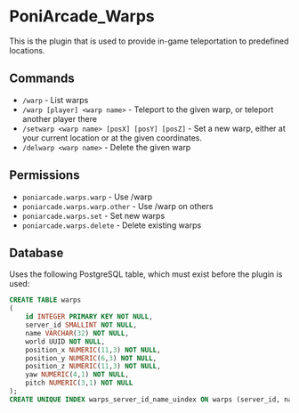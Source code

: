 PoniArcade_Warps
================

This is the plugin that is used to provide in-game teleportation to predefined locations.

## Commands
- `/warp` - List warps
- `/warp [player] <warp name>` - Teleport to the given warp, or teleport another player there
- `/setwarp <warp name> [posX] [posY] [posZ]` - Set a new warp, either at your current location or at the given coordinates.
- `/delwarp <warp name>` - Delete the given warp

## Permissions
- `poniarcade.warps.warp` - Use /warp
- `poniarcade.warps.warp.other` - Use /warp on others
- `poniarcade.warps.set` - Set new warps
- `poniarcade.warps.delete` - Delete existing warps

## Database
Uses the following PostgreSQL table, which must exist before the plugin is used:

```sql
CREATE TABLE warps
(
    id INTEGER PRIMARY KEY NOT NULL,
    server_id SMALLINT NOT NULL,
    name VARCHAR(32) NOT NULL,
    world UUID NOT NULL,
    position_x NUMERIC(11,3) NOT NULL,
    position_y NUMERIC(6,3) NOT NULL,
    position_z NUMERIC(11,3) NOT NULL,
    yaw NUMERIC(4,1) NOT NULL,
    pitch NUMERIC(3,1) NOT NULL
);
CREATE UNIQUE INDEX warps_server_id_name_uindex ON warps (server_id, name);
```